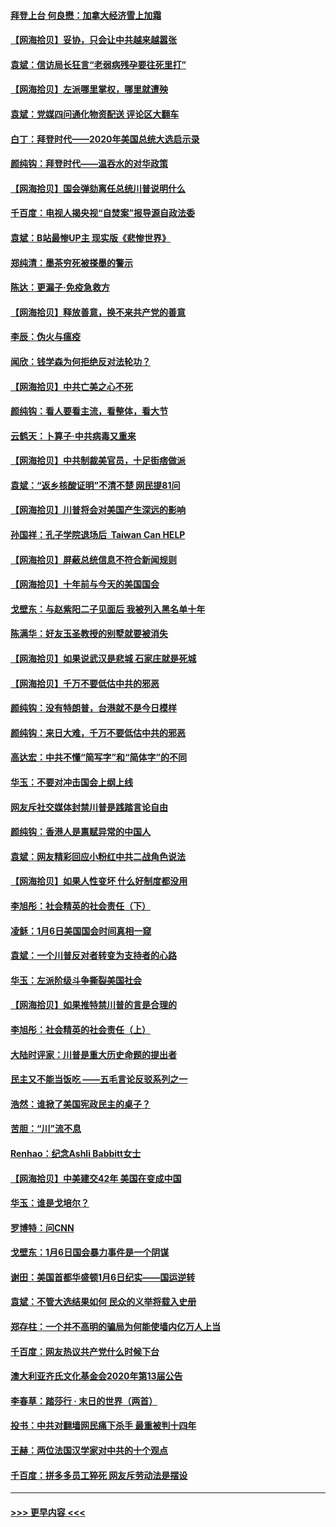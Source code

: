 #### [拜登上台 何良懋：加拿大经济雪上加霜](../pages/nsc993/n12718943.md?t=01291202) 
#### [【网海拾贝】妥协，只会让中共越来越嚣张](../pages/nsc993/n12717392.md?t=01291202) 
#### [袁斌：信访局长狂言“老弱病残孕要往死里打”](../pages/nsc993/n12717343.md?t=01291202) 
#### [【网海拾贝】左派哪里掌权，哪里就遭殃](../pages/nsc993/n12715009.md?t=01291202) 
#### [袁斌：党媒四问通化物资配送 评论区大翻车](../pages/nsc993/n12714950.md?t=01291202) 
#### [白丁：拜登时代——2020年美国总统大选启示录](../pages/nsc993/n12714920.md?t=01291202) 
#### [颜纯钩：拜登时代——温吞水的对华政策](../pages/nsc993/n12713245.md?t=01291202) 
#### [【网海拾贝】国会弹劾离任总统川普说明什么](../pages/nsc993/n12712816.md?t=01291202) 
#### [千百度：电视人揭央视“自焚案”报导源自政法委](../pages/nsc993/n12709760.md?t=01291202) 
#### [袁斌：B站最惨UP主 现实版《悲惨世界》](../pages/nsc993/n12709686.md?t=01291202) 
#### [郑纯清：墨茶穷死被搽墨的警示](../pages/nsc993/n12709262.md?t=01291202) 
#### [陈达：更漏子·免疫急救方](../pages/nsc993/n12709244.md?t=01291202) 
#### [【网海拾贝】释放善意，换不来共产党的善意](../pages/nsc993/n12708361.md?t=01291202) 
#### [李辰：伪火与瘟疫](../pages/nsc993/n12707981.md?t=01291202) 
#### [闻欣：钱学森为何拒绝反对法轮功？](../pages/nsc993/n12707407.md?t=01291202) 
#### [【网海拾贝】中共亡美之心不死](../pages/nsc993/n12707621.md?t=01291202) 
#### [颜纯钩：看人要看主流，看整体，看大节](../pages/nsc993/n12707536.md?t=01291202) 
#### [云鹤天：卜算子‧中共病毒又重来](../pages/nsc993/n12707408.md?t=01291202) 
#### [【网海拾贝】中共制裁美官员，十足街痞做派](../pages/nsc993/n12705115.md?t=01291202) 
#### [袁斌：“返乡核酸证明”不清不楚 网民提81问](../pages/nsc993/n12704982.md?t=01291202) 
#### [【网海拾贝】川普将会对美国产生深远的影响](../pages/nsc993/n12703045.md?t=01291202) 
#### [孙国祥：孔子学院退场后  Taiwan Can HELP](../pages/nsc993/n12702430.md?t=01291202) 
#### [【网海拾贝】屏蔽总统信息不符合新闻规则](../pages/nsc993/n12699998.md?t=01291202) 
#### [【网海拾贝】十年前与今天的美国国会](../pages/nsc993/n12696993.md?t=01291202) 
#### [戈壁东：与赵紫阳二子见面后 我被列入黑名单十年](../pages/nsc993/n12696215.md?t=01291202) 
#### [陈满华：好友玉圣教授的别墅就要被消失](../pages/nsc993/n12695411.md?t=01291202) 
#### [【网海拾贝】如果说武汉是悲城 石家庄就是死城](../pages/nsc993/n12694589.md?t=01291202) 
#### [【网海拾贝】千万不要低估中共的邪恶](../pages/nsc993/n12692771.md?t=01291202) 
#### [颜纯钩：没有特朗普，台港就不是今日模样](../pages/nsc993/n12692678.md?t=01291202) 
#### [颜纯钩：来日大难，千万不要低估中共的邪恶](../pages/nsc993/n12692080.md?t=01291202) 
#### [高达宏：中共不懂“简写字”和“简体字”的不同](../pages/nsc993/n12692068.md?t=01291202) 
#### [华玉：不要对冲击国会上纲上线](../pages/nsc993/n12689948.md?t=01291202) 
#### [网友斥社交媒体封禁川普是践踏言论自由](../pages/nsc993/n12687482.md?t=01291202) 
#### [颜纯钩：香港人是禀赋异常的中国人](../pages/nsc993/n12685142.md?t=01291202) 
#### [袁斌：网友精彩回应小粉红中共二战角色说法](../pages/nsc993/n12684994.md?t=01291202) 
#### [【网海拾贝】如果人性变坏 什么好制度都没用](../pages/nsc993/n12683000.md?t=01291202) 
#### [李旭彤：社会精英的社会责任（下）](../pages/nsc993/n12680604.md?t=01291202) 
#### [凌稣：1月6日美国国会时间真相一窥](../pages/nsc993/n12682780.md?t=01291202) 
#### [袁斌：一个川普反对者转变为支持者的心路](../pages/nsc993/n12682700.md?t=01291202) 
#### [华玉：左派阶级斗争撕裂美国社会](../pages/nsc993/n12681226.md?t=01291202) 
#### [【网海拾贝】如果推特禁川普的言是合理的](../pages/nsc993/n12681232.md?t=01291202) 
#### [李旭彤：社会精英的社会责任（上）](../pages/nsc993/n12680501.md?t=01291202) 
#### [大陆时评家：川普是重大历史命题的提出者](../pages/nsc993/n12679904.md?t=01291202) 
#### [民主又不能当饭吃 ——五毛言论反驳系列之一](../pages/nsc993/n12679877.md?t=01291202) 
#### [浩然：谁掀了美国宪政民主的桌子？](../pages/nsc993/n12679850.md?t=01291202) 
#### [苦胆：“川”流不息](../pages/nsc993/n12678388.md?t=01291202) 
#### [Renhao：纪念Ashli Babbitt女士](../pages/nsc993/n12678359.md?t=01291202) 
#### [【网海拾贝】中美建交42年 美国在变成中国](../pages/nsc993/n12678324.md?t=01291202) 
#### [华玉：谁是戈培尔？](../pages/nsc993/n12677515.md?t=01291202) 
#### [罗博特：问CNN](../pages/nsc993/n12677172.md?t=01291202) 
#### [戈壁东：1月6日国会暴力事件是一个阴谋](../pages/nsc993/n12674639.md?t=01291202) 
#### [谢田：美国首都华盛顿1月6日纪实——国运逆转](../pages/nsc993/n12673190.md?t=01291202) 
#### [袁斌：不管大选结果如何 民众的义举将载入史册](../pages/nsc993/n12672787.md?t=01291202) 
#### [郑存柱：一个并不高明的骗局为何能使墙内亿万人上当](../pages/nsc993/n12671449.md?t=01291202) 
#### [千百度：网友热议共产党什么时候下台](../pages/nsc993/n12670442.md?t=01291202) 
#### [澳大利亚齐氏文化基金会2020年第13届公告](../pages/nsc993/n12670273.md?t=01291202) 
#### [李春草：踏莎行 · 末日的世界（两首）](../pages/nsc993/n12670253.md?t=01291202) 
#### [投书：中共对翻墙网民痛下杀手 最重被判十四年](../pages/nsc993/n12670190.md?t=01291202) 
#### [王赫：两位法国汉学家对中共的十个观点](../pages/nsc993/n12669593.md?t=01291202) 
#### [千百度：拼多多员工猝死 网友斥劳动法是摆设](../pages/nsc993/n12668081.md?t=01291202) 

----
#### [ >>> 更早内容 <<< ](../indexes/nsc993-earlier.md)
